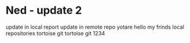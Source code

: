 # Ned - update 2
update in local report
update in remote repo yotare
hello my frinds
local repositories
tortoise git
tortoise git 1234
